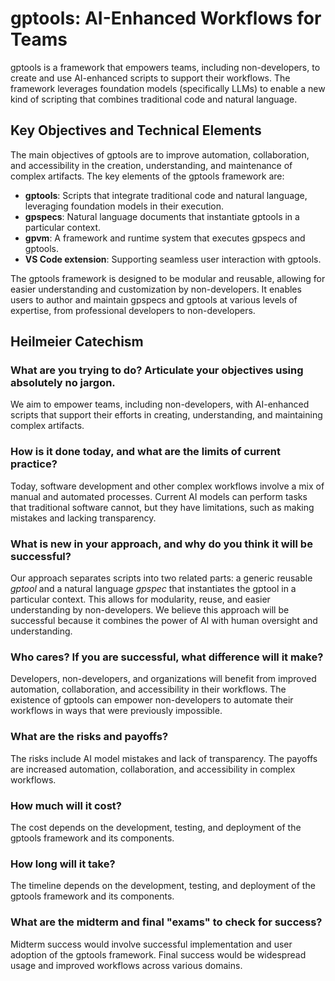 # gptools: AI-Enhanced Workflows for Teams

gptools is a framework that empowers teams, including non-developers, to create and use AI-enhanced scripts to support their workflows. The framework leverages foundation models (specifically LLMs) to enable a new kind of scripting that combines traditional code and natural language.

## Key Objectives and Technical Elements

The main objectives of gptools are to improve automation, collaboration, and accessibility in the creation, understanding, and maintenance of complex artifacts. The key elements of the gptools framework are:

- **gptools**: Scripts that integrate traditional code and natural language, leveraging foundation models in their execution.
- **gpspecs**: Natural language documents that instantiate gptools in a particular context.
- **gpvm**: A framework and runtime system that executes gpspecs and gptools.
- **VS Code extension**: Supporting seamless user interaction with gptools.

The gptools framework is designed to be modular and reusable, allowing for easier understanding and customization by non-developers. It enables users to author and maintain gpspecs and gptools at various levels of expertise, from professional developers to non-developers.

## Heilmeier Catechism

### What are you trying to do? Articulate your objectives using absolutely no jargon.

We aim to empower teams, including non-developers, with AI-enhanced scripts that support their efforts in creating, understanding, and maintaining complex artifacts.

### How is it done today, and what are the limits of current practice?

Today, software development and other complex workflows involve a mix of manual and automated processes. Current AI models can perform tasks that traditional software cannot, but they have limitations, such as making mistakes and lacking transparency.

### What is new in your approach, and why do you think it will be successful?

Our approach separates scripts into two related parts: a generic reusable _gptool_ and a natural language _gpspec_ that instantiates the gptool in a particular context. This allows for modularity, reuse, and easier understanding by non-developers. We believe this approach will be successful because it combines the power of AI with human oversight and understanding.

### Who cares? If you are successful, what difference will it make?

Developers, non-developers, and organizations will benefit from improved automation, collaboration, and accessibility in their workflows. The existence of gptools can empower non-developers to automate their workflows in ways that were previously impossible.

### What are the risks and payoffs?

The risks include AI model mistakes and lack of transparency. The payoffs are increased automation, collaboration, and accessibility in complex workflows.

### How much will it cost?

The cost depends on the development, testing, and deployment of the gptools framework and its components.

### How long will it take?

The timeline depends on the development, testing, and deployment of the gptools framework and its components.

### What are the midterm and final "exams" to check for success?

Midterm success would involve successful implementation and user adoption of the gptools framework. Final success would be widespread usage and improved workflows across various domains.
